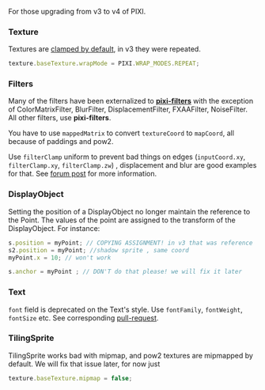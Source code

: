 For those upgrading from v3 to v4 of PIXI.

### Texture

Textures are [clamped by default](http://www.html5gamedevs.com/topic/24778-displacementfilter-not-repeating-when-moving-displacement-sprite/), in v3 they were repeated. 

```js
texture.baseTexture.wrapMode = PIXI.WRAP_MODES.REPEAT;
```

### Filters

Many of the filters have been externalized to [**pixi-filters**](https://github.com/pixijs/pixi-filters) with the exception of ColorMatrixFilter, BlurFilter, DisplacementFilter, FXAAFilter, NoiseFilter. All other filters, use **pixi-filters**.

You have to use `mappedMatrix` to convert `textureCoord` to `mapCoord`, all because of paddings and pow2. 

Use `filterClamp` uniform to prevent bad things on edges (`inputCoord.xy`, `filterClamp.xy`, `filterClamp.zw`) , displacement and blur are good examples for that. See [forum post](http://www.html5gamedevs.com/topic/24347-weird-filterareas-size-on-v4/) for more information.

### DisplayObject

Setting the position of a DisplayObject no longer maintain the reference to the Point. The values of the point are assigned to the transform of the DisplayObject. For instance:

```js
s.position = myPoint; // COPYING ASSIGNMENT! in v3 that was reference
s2.position = myPoint; //shadow sprite , same coord
myPoint.x = 10; // won't work

s.anchor = myPoint ; // DON'T do that please! we will fix it later
``` 

### Text

`font` field is deprecated on the Text's style. Use `fontFamily`, `fontWeight`, `fontSize` etc. See corresponding [pull-request](https://github.com/pixijs/pixi.js/issues/2859). 

### TilingSprite

TilingSprite works bad with mipmap, and pow2 textures are mipmapped by default. We will fix that issue later, for now just

```js
texture.baseTexture.mipmap = false;
```